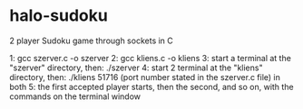 # halo-sudoku
2 player Sudoku game through sockets in C


1: gcc szerver.c -o szerver
2: gcc kliens.c -o kliens
3: start a terminal at the "szerver" directory, then: ./szerver
4: start 2 terminal at the "kliens" directory, then: ./kliens 51716 (port number stated in the szerver.c file) in both
5: the first accepted player starts, then the second, and so on, with the commands on the terminal window
